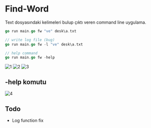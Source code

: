 # Find-Word
Text dosyasındaki kelimeleri bulup çıktı veren command line uygulama.

```go
go run main.go fw "ve" desk\a.txt

// write log file (bug)
go run main.go fw -l "ve" desk\a.txt

// help command
go run main.go fw -help
```

![1](https://github.com/BarisKaya09/Find-Word/assets/80157457/7306d109-844b-4b0f-be84-33273c32558a)
![2](https://github.com/BarisKaya09/Find-Word/assets/80157457/fd06e3ae-3572-4ab1-869c-572625a2c36f)
![3](https://github.com/BarisKaya09/Find-Word/assets/80157457/869b750c-3b56-49c3-b95d-e00fc499aa22)

## -help komutu
![4](https://github.com/BarisKaya09/Find-Word/assets/80157457/fc762779-1cf3-4be1-b356-3971c5c20cf1)

## Todo 
- Log function fix
